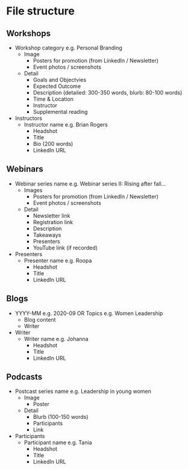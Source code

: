 # File structure

## Workshops
* Workshop category e.g. Personal Branding
  * Image
    * Posters for promotion (from LinkedIn / Newsletter)
    * Event photos / screenshots
  * Detail
    * Goals and Objectvies
    * Expected Outcome
    * Description (detailed: 300-350 words, blurb: 80-100 words)
    * Time & Location
    * Instructor
    * Supplemental reading
 * Instructors
    * Instructor name e.g. Brian Rogers
      * Headshot
      * Title
      * Bio (200 words)
      * LinkedIn URL
## Webinars
* Webinar series name e.g. Webinar series II: Rising after fall...
  * Images
    * Posters for promotion (from LinkedIn / Newsletter)
    * Event photos / screenshots
  * Detail
    * Newsletter link
    * Registration link
    * Description
    * Takeaways
    * Presenters
    * YouTube link (if recorded)
* Presenters
    * Presenter name e.g. Roopa
      * Headshot
      * Title
      * LinkedIn URL

## Blogs
* YYYY-MM e.g. 2020-09 OR Topics e.g. Women Leadership
  * Blog content
  * Writer
* Writer
    * Writer name e.g. Johanna
      * Headshot
      * Title
      * LinkedIn URL
      
## Podcasts
* Postcast series name e.g. Leadership in young women
  * Image 
    * Poster
  * Detail
    * Blurb (100-150 words)
    * Participants
    * Link
* Participants
    * Participant name e.g. Tania
      * Headshot
      * Title
      * LinkedIn URL
